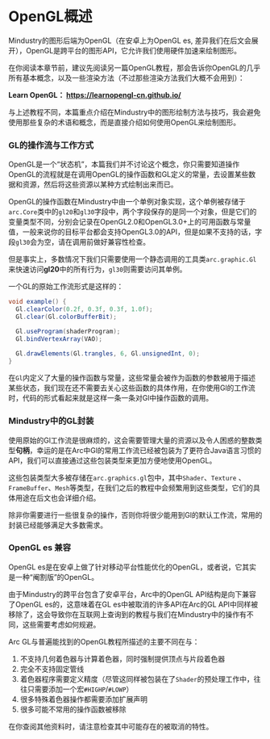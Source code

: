 # OpenGL概述

Mindustry的图形后端为OpenGL（在安卓上为OpenGL es, 差异我们在后文会展开），OpenGL是跨平台的图形API，它允许我们使用硬件加速来绘制图形。

在你阅读本章节前，建议先阅读另一篇OpenGL教程，那会告诉你OpenGL的几乎所有基本概念，以及一些渲染方法（不过那些渲染方法我们大概不会用到）：

**Learn OpenGL： https://learnopengl-cn.github.io/**

与上述教程不同，本篇重点介绍在Mindustry中的图形绘制方法与技巧，我会避免使用那些复杂的术语和概念，而是直接介绍如何使用OpenGL来绘制图形。

### GL的操作流与工作方式

OpenGL是一个“状态机”，本篇我们并不讨论这个概念，你只需要知道操作OpenGL的流程就是在调用OpenGL的操作函数和GL定义的常量，去设置某些数据和资源，然后将这些资源以某种方式绘制出来而已。

OpenGL的操作函数在Mindustry中由一个单例对象实现，这个单例被存储于`arc.Core`类中的`gl20`和`gl30`字段中，两个字段保存的是同一个对象，但是它们的变量类型不同，分别会记录在OpenGL2.0和OpenGL3.0+上的可用函数与常量值，一般来说你的目标平台都会支持OpenGL3.0的API，但是如果不支持的话，字段`gl30`会为空，请在调用前做好兼容性检查。

但是事实上，多数情况下我们只需要使用一个静态调用的工具类`arc.graphic.Gl`来快速访问**gl20**中的所有行为，`gl30`则需要访问其单例。

一个GL的原始工作流形式是这样的：

```java
void example() {
  Gl.clearColor(0.2f, 0.3f, 0.3f, 1.0f);
  Gl.clear(Gl.colorBufferBit);

  Gl.useProgram(shaderProgram);
  Gl.bindVertexArray(VAO);
  
  Gl.drawElements(Gl.trangles, 6, Gl.unsignedInt, 0);
}
```

在`Gl`内定义了大量的操作函数与常量，这些常量会被作为函数的参数被用于描述某些状态，我们现在还不需要去关心这些函数的具体作用，在你使用Gl的工作流时，代码的形式看起来就是这样一条一条对Gl中操作函数的调用。

### Mindustry中的GL封装

使用原始的Gl工作流是很麻烦的，这会需要管理大量的资源以及令人困惑的整数类型**句柄**，幸运的是在Arc中Gl的常用工作流已经被包装为了更符合Java语言习惯的API，我们可以直接通过这些包装类型来更加方便地使用OpenGL。

这些包装类型大多被存储在`arc.graphics.gl`包中，其中`Shader`、`Texture`
、`FrameBuffer`、`Mesh`等类型，在我们之后的教程中会频繁用到这些类型，它们的具体用途在后文也会详细介绍。

除非你需要进行一些很复杂的操作，否则你将很少能用到Gl的默认工作流，常用的封装已经能够满足大多数需求。

### OpenGL es 兼容

OpenGL es是在安卓上做了针对移动平台性能优化的OpenGL，或者说，它其实是一种“阉割版”的OpenGL。

由于Mindustry的跨平台包含了安卓平台，Arc中的OpenGL API结构是向下兼容了OpenGL es的，这意味着在GL es中被取消的许多API在Arc的GL API中同样被移除了，这会导致你在互联网上查询到的教程与我们在Mindustry中的操作有不同，这些需要考虑如何规避。

Arc GL与普遍能找到的OpenGL教程所描述的主要不同在与：

1. 不支持几何着色器与计算着色器，同时强制提供顶点与片段着色器
2. 完全不支持固定管线
3. 着色器程序需要定义精度（尽管这同样被包装在了`Shader`的预处理工作中，往往只需要添加一个宏`#HIGHP`/`#LOWP`）
4. 很多特殊着色器操作都需要添加扩展声明
5. 很多可能不常用的操作函数被移除

在你查阅其他资料时，请注意检查其中可能存在的被取消的特性。
